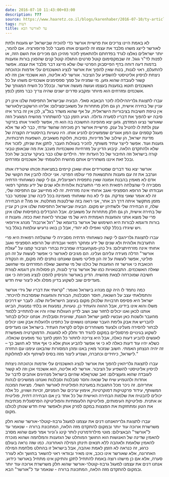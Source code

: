 ```yaml
---
date: 2016-07-10 11:43:00+03:00
description: ???
source: https://www.haaretz.co.il/blogs/karenhaber/2016-07-10/ty-article/0000017f-f8e0-d887-a7ff-f8e4e3420000
tags: דעות
title: עד לאורשר הבא
---
```


לא באמת היינו צריכים את פרשיית אורשר כדי להוכיח שבישראל יש גזענות ולתת לאורשר לייצג משהו מלבד את עצמו זה להעצים אותו מעבר לכל פרופורציה. אם להמר, יותר ישראלים נאלצו לגרד בפדחתם ולהתאמץ לזכור מהיכן הם מכירים את השם הזה, או לפנות לד"ר גוגל. זה שבמקסימום קוטל סרטים התגלה קוטל קנים שהפגין בורות וגזענות בדמות דעה דוחה בדף הפייסבוק הפרטי שלו שלא מייצג דבר מלבד את עצמו. אפשר להתעלם, ראוי לגנות, בטח שאין להפוך את אורשר לנציג האשכנזים עלי אדמות וכהוכחה ניצחת לניסיון אליטיסטי להשפיע על הציבור. אורשר לא אליטה, הוא אשכנזי אכן וזה לא קשור לעובדה שהוא גזען. מי שמניח על סמך ספסימנים אשכנזיים משהו על כל האשכנזים חוטא בגזענות בעצמו ועושה מעשה אורשר. ובכלל כל השיח המגוחך של אשכנזים ומזרחים הוא מיותר ומקבע סדרים ישנים שהיה צריך כבר מזמן לנפץ.

 עברו לתצוגת גלריההילולה לזכר הבאבא סאלי. הבעיה שבישראל התפיסות שלנו אינן רק עניין של בחירה אישית, הן גם חלק מתחרות על משאביםצילום: אליהו הרשקוביץלאורשר אין טיפת חשיבות בציבוריות הישראלית, על אף שהוא משדר בגל"צ, לכן אין זה ברור איזו סיבה יש להפוך את דבריו לסערה גדולה. הגיע הזמן כבר להשתחרר מהשיח המגעיל הזה שאורשר נציגו המזדמן. גזען יצא מהפינה החשוכה בה הוא חי, אפשר להאיר אותו בזרקור ענק ולתת לו להטיל צל ענק. פרשיית אורשר רק מוכיחה שהשד עדתי, כבר לא שד אלא מעגל קסמים עם המון אוגרים שממשיכים להניע אותו. היו טעויות בהיסטוריה הקצרה של מדינת ישראל, הן שילוב של מדיניות, נסיבות, חלוקת משאבים, השפעות תרבותיות, גזענות ועוד. אפשר לייצר עתיד משותף, להכיר בעוולות העבר, לתקן את שניתן, לזכור את שלא ולהתקדם הלאה. קיבוע הדיון על מזרחיות ואשכנזיות מעכב את מה שבאופן טבעי קורה בישראל וזה החיבור של כל העדות יחד. הילדים שלנו כבר בעיקר ערבוב של הכל ובכל זאת איננו משחררים אותם מהשיח הלעומתי של אשכנזים ומזרחים.

אורשר יצא נגד דברים שמטרידים אותו שאכן קיימים במציאות וזכותו שיטרידו אותו וערבב את זה עם גזענות והתנשאות פרי עולמו הפרטי. אני יכולה להבין את הקושי של אדם לא מאמין בהבנת אמונה שאין נתפסית ראציונלית, גם לי קשה כשאחותי הדתיה מסבירה לי שהצלחה רפואית היא פרי התערבות אלוהית ולא שנים של ידע ומחקר רפואי ועבודתו של הרופא הספציפי ואגב אחותי אינה מזרחית. זה לא מתיישב עם התפיסה שלי, זה לא אומר שאני צודקת. גם לי לא נוח שאחותי מאמינה בכל ליבה שרב שנפטר כבר מזמן מתקשר איתה דרך רב אחר, אני רואה בזה שרלטנות מוחלטת. אז מה? זו הבחירה שלה, זו הבחירה שלי ולשתיהן יש מקום. הבעיה שבישראל התפיסות שלנו אינן רק עניין של בחירה אישית, הן גם חלק מתחרות על משאבים. אבל ההבדלים בתפיסות שלנו אינן פרי של מוצא אתני והגזענות האמתית היא של מי שבוחר לראות זאת ככזה. גזענות זו בורות ודוגמא לבורות היא השימוש של אורשר בדוגמא של "רגל ארנבת" מנהג אירופאי ויש שיגידו בכלל קלטי ואפילו לא יהודי, אבל כן בואו נרעיש עולמות בגלל בור.

 עברו לתצוגת גלריהגם לי קשה כשאחותי הדתיה מסבירה לי שהצלחה רפואית היא פרי התערבות אלוהית ולא שנים של ידע ומחקר רפואי ועבודתו של הרופא הספציפי ואגב אחותי אינה מזרחיתצילום: גיל כהן-מגןהעובדה שמרבית נבחרי הציבור קפצו על "עגלת אורשר" הדלה מעידה עליהם ועלינו. הם מגיבים לאורשר כי אפשר לעשות על זה הון פוליטי, אפשר לעשות על זה הון פוליטי משום שאנחנו נותנים לזה מקום, וזו הנקודה הכואבת כי אורשר זה הגזענות של כולנו של מי שחושב שאלה המזרחים ומי שחושב שאלה האשכנזים. התבטאויות כמו של אורשר צריך לגנות, הן פסולות והן דוגמא לצורת חשיבה שמוכרחה לצאת מהשיח. הדיון באורשר והניסיון להפכו לנציג מוכיחה כי אנו מעדיפים שוב לשקוע בדיון מפלג ולא ליצור שיח חדש.

כמה נחמד לו היה קם מנהיג בישראל ואומר: "קראתי את דבריו של גידי אורשר והתמלאתי עצב על השנאה, חוסר הסבלנות, הבורות והגזענות שמסרבות להיכחד. ישראל היא פסיפס תרבויות שלכולן מקום בעיצוב הישראליות שלנו. לעבר יש דרכים משלו והוא אינו בידינו, אבל ההווה והעתיד כן. טעויות, נמנעות או בלתי נמנעות, הביאו אותנו לכאן ואנו יכולים לחזור שוב ושוב לדיון העוולות שהיו והיו או להתחייב ללמוד מהעבר ולשנות כאן ועכשיו למען ישראל הוגנת, שוויונית וסובלנית. אנחנו יכולים לבחור להבריש את אבק גלימת העבר שאנחנו נושאים על כתפינו ולהעלות אבק ואנו יכולים לבחור להסירה מעלינו ולצעוד משוחררים וקלים לקראת העתיד. בישראל אנו מעדיפים לשקוע בגינויים פרסונליים במקום להגיד חד וחלק לא לגזענות. הדמוקרטיה מאפשרת לאנשים להביע דעות כאלה, אבל היא צריכה לחתור כל הזמן לחנך נגד מופעים שכאלה. כשלא יהיו עוד דעות כאלה לא כי אי אפשר להביע אותן אלא כי אף אחד לא חושב כך – זה יהיה הנצחון האמתי. חשוב שנזכור מאין באנו ומהן המסורות שהבאנו עימנו עם החזרה לישראל, כיחידים וכחברה, ושנדע ליצור מזה בסיס לשיתוף ולא למחלוקת."

 עברו לתצוגת גלריהאין להפוך את אורשר לנציג האשכנזים עלי אדמות וכהוכחה ניצחת לניסיון אליטיסטי להשפיע על הציבור. אורשר לא אליטה, הוא אשכנזי אכן וזה לא קשור לעובדה שהוא גזעןצילום: זאב שטרןאלא שהיום בישראל מנהיגים אוהבים לדבר על אחדות ולהטמיע שיח של שנאה וחסר סובלנות וסבלנות ואנחנו ממשיכים לנהות אחריהם. זה ניכר מכל התגובות במערכת הפוליטית לאורשר השולי. מציאת המכנה המשותף, עידוד פרקטיקות דמוקרטיות, אימוץ ערכים של הומניזם, זכויות ושוויון, כל אלה יכולים להבטיח את שלמות הבחירה האישית של כל אחד בין אם הבחירה דתית, פוליטית או אתנית. פוליטיקת העימותים, פוליטיקת הלעומתיות והפוליטיקה הפרסונלית מכתיבות את הטון ומתחזקות את הפצצות במקם לפרק אותן ולאפשר שיח חדש שנותן לכולנו מקום.

 עברו לתצוגת גלריהאנחנו דנים את עצמנו למעגל גרבוז-קוטלר-אורשר שהוא חלק משרשרת ארוכה עוד יותר ובמקום להתקדם מזה הלאה, המתכונת ברורה - שנאמר עד ל"אורשר" הבאצילום: מוטי מילרודמרטין לותר קינג ג'וניור אמר פעם שהוא מסרב להאמין שדינה של האנושות הוא החושך המוחלט של הגזענות והמלחמה ושהוא מוכרח להאמין שלאמת ולאהבה ללא תנאים תינתן המילה האחרונה. כמו שזה נראה בעולם כרגע, זה כנראה לא הזמן לאמת ואהבה, אבל בישראל זו בהחלט מלחמת המילה האחרונה, אלא שאורשר אינו כוכב, אינו מאיר ובוודאי ראוי להשאר בחושך ולא לעורר סערה, אלא אם כן מישהו רוצה באמת להתחיל לתקן והתיקון אינו מתחיל באורשר כידוע. אנחנו דנים את עצמנו למעגל גרבוז-קוטלר-אורשר שהוא חלק משרשרת ארוכה עוד יותר ובמקום להתקדם מזה הלאה, המתכונת ברורה - שנאמר עד ל"אורשר" הבא.